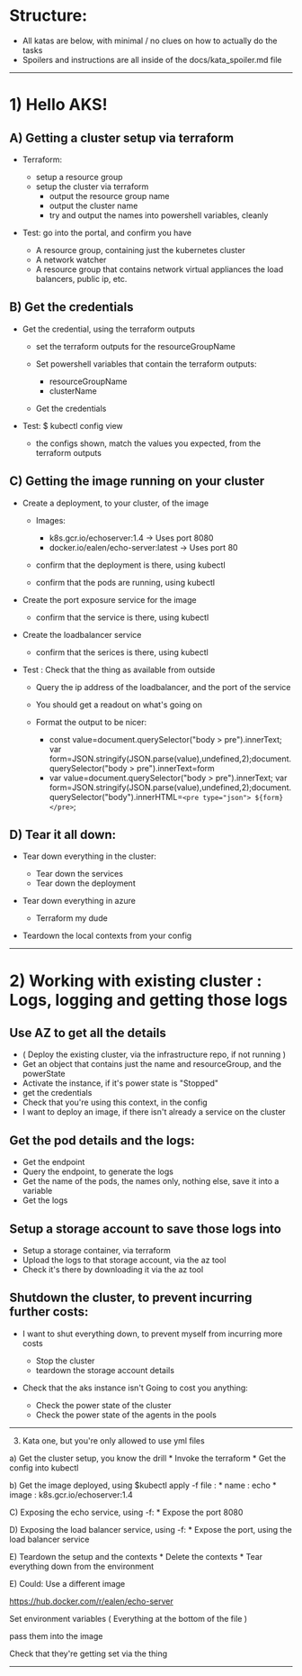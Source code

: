 # Structure:
* All katas are below, with minimal / no clues on how to actually do the tasks
* Spoilers and instructions are all inside of the docs/kata_spoiler.md file

---

# 1) Hello AKS!
## A) Getting a cluster setup via terraform
* Terraform:
    * setup a resource group
    * setup the cluster via terraform
        * output the resource group name
        * output the cluster name
        * try and output the names into powershell variables, cleanly

* Test: go into the portal, and confirm you have
    * A resource group, containing just the kubernetes cluster
    * A network watcher
    * A resource group that contains network virtual appliances the load balancers, public ip, etc.

## B) Get the credentials
* Get the credential, using the terraform outputs
    * set the terraform outputs for the resourceGroupName 
    * Set powershell variables that contain the terraform outputs:
        * resourceGroupName
        * clusterName

    * Get the credentials

* Test: $ kubectl config view
    * the configs shown, match the values you expected, from the terraform outputs

## C) Getting the image running on your cluster
* Create a deployment, to your cluster, of the image
    * Images:
        * k8s.gcr.io/echoserver:1.4 -> Uses port 8080
        * docker.io/ealen/echo-server:latest -> Uses port 80

    * confirm that the deployment is there, using kubectl

    * confirm that the pods are running, using kubectl

* Create the port exposure service for the image
    * confirm that the service is there, using kubectl

* Create the loadbalancer service
    * confirm that the serices is there, using kubectl

* Test : Check that the thing as available from outside
    * Query the ip address of the loadbalancer, and the port of the service
    * You should get a readout on what's going on

    * Format the output to be nicer:
        * const value=document.querySelector("body > pre").innerText; var form=JSON.stringify(JSON.parse(value),undefined,2);document.querySelector("body > pre").innerText=form
        * var value=document.querySelector("body > pre").innerText; var form=JSON.stringify(JSON.parse(value),undefined,2);document.querySelector("body").innerHTML=`<pre type="json"> ${form} </pre>`;

## D) Tear it all down:
* Tear down everything in the cluster:
    * Tear down the services
    * Tear down the deployment

* Tear down everything in azure
    * Terraform my dude

* Teardown the local contexts from your config


---


# 2) Working with existing cluster : Logs, logging and getting those logs
## Use AZ to get all the details
* ( Deploy the existing cluster, via the infrastructure repo, if not running )
* Get an object that contains just the name and resourceGroup, and the powerState
* Activate the instance, if it's power state is "Stopped"
* get the credentials
* Check that you're using this context, in the config
* I want to deploy an image, if there isn't already a service on the cluster

## Get the pod details and the logs:
* Get the endpoint
* Query the endpoint, to generate the logs
* Get the name of the pods, the names only, nothing else, save it into a variable
* Get the logs

## Setup a storage account to save those logs into
* Setup a storage container, via terraform
* Upload the logs to that storage account, via the az tool
* Check it's there by downloading it via the az tool

## Shutdown the cluster, to prevent incurring further costs:
* I want to shut everything down, to prevent myself from incurring more costs
    * Stop the cluster
    * teardown the storage account details

* Check that the aks instance isn't Going to cost you anything:
    * Check the power state of the cluster
    * Check the power state of the agents in the pools


---


3) Kata one, but you're only allowed to use yml files

a) Get the cluster setup, you know the drill
    * Invoke the terraform
    * Get the config into kubectl

b) Get the image deployed, using $kubectl apply -f file :
    * name : echo
    * image : k8s.gcr.io/echoserver:1.4

C) Exposing the echo service, using -f:
    * Expose the port 8080

D) Exposing the load balancer service, using -f:
    * Expose the port, using the load balancer service

E) Teardown the setup and the contexts
    * Delete the contexts
    * Tear everything down from the environment

E) Could:
Use a different image

https://hub.docker.com/r/ealen/echo-server

Set environment variables ( Everything at the bottom of the file )

pass them into the image

Check that they're getting set via the thing

---


